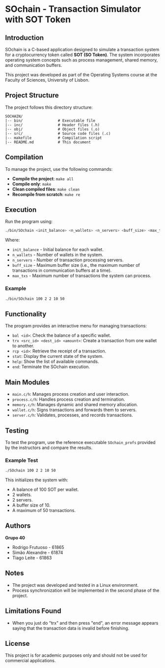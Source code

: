 # SOchain - Transaction Simulator with SOT Token

## Introduction
SOchain is a C-based application designed to simulate a transaction system for a cryptocurrency token called **SOT (SO Token)**. The system incorporates operating system concepts such as process management, shared memory, and communication buffers.

This project was developed as part of the Operating Systems course at the Faculty of Sciences, University of Lisbon.

## Project Structure
The project follows this directory structure:
```
SOCHAIN/
|-- bin/                # Executable file
|-- inc/                # Header files (.h)
|-- obj/                # Object files (.o)
|-- src/                # Source code files (.c)
|-- makefile            # Compilation script
|-- README.md           # This document
```

## Compilation
To manage the project, use the following commands:
- **Compile the project**: `make all`
- **Compile only**: `make`
- **Clean compiled files**: `make clean`
- **Recompile from scratch**: `make re`


## Execution
Run the program using:
```bash
./bin/SOchain <init_balance> <n_wallets> <n_servers> <buff_size> <max_txs>
```
Where:
- `init_balance` - Initial balance for each wallet.
- `n_wallets` - Number of wallets in the system.
- `n_servers` - Number of transaction processing servers.
- `buff_size` - Maximum buffer size (i.e., the maximum number of transactions in communication buffers at a time).
- `max_txs` - Maximum number of transactions the system can process.

### Example
```bash
./bin/SOchain 100 2 2 10 50
```

## Functionality
The program provides an interactive menu for managing transactions:
- `bal <id>`: Check the balance of a specific wallet.
- `trx <src_id> <dest_id> <amount>`: Create a transaction from one wallet to another.
- `rcp <id>`: Retrieve the receipt of a transaction.
- `stat`: Display the current state of the system.
- `help`: Show the list of available commands.
- `end`: Terminate the SOchain execution.

## Main Modules
- `main.c/h`: Manages process creation and user interaction.
- `process.c/h`: Handles process creation and termination.
- `memory.c/h`: Manages dynamic and shared memory allocation.
- `wallet.c/h`: Signs transactions and forwards them to servers.
- `server.c/h`: Validates, processes, and records transactions.

## Testing
To test the program, use the reference executable `SOchain_profs` provided by the instructors and compare the results.

### Example Test
```bash
./SOchain 100 2 2 10 50
```
This initializes the system with:
- A balance of 100 SOT per wallet.
- 2 wallets.
- 2 servers.
- A buffer size of 10.
- A maximum of 50 transactions.

## Authors
**Grupo 40**
- Rodrigo Frutuoso - 61865
- Simão Alexandre - 61874
- Tiago Leite - 61863


## Notes
- The project was developed and tested in a Linux environment.
- Process synchronization will be implemented in the second phase of the project.

## Limitations Found
- When you just do "trx" and then press "end", an error message appears saying that the transaction data is invalid before finishing.

## License
This project is for academic purposes only and should not be used for commercial applications.
